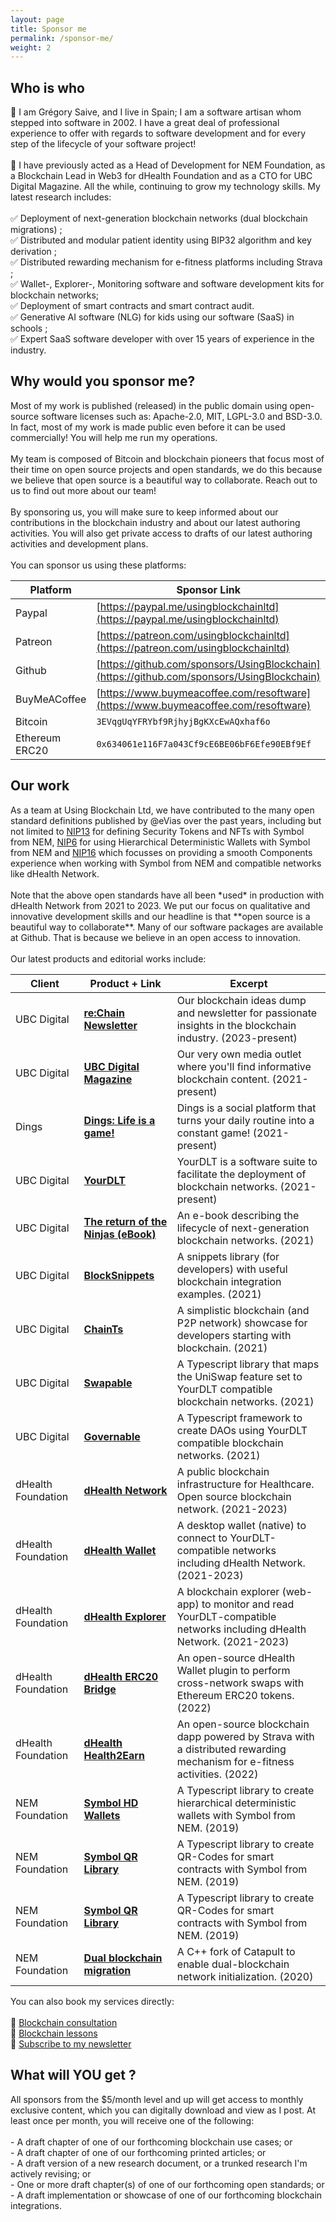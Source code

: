 ```yaml
---
layout: page
title: Sponsor me
permalink: /sponsor-me/
weight: 2
---
```


## Who is who

<div class="row text-justify">
👋 I am Grégory Saive, and I live in Spain; I am a software artisan whom stepped into
software in 2002. I have a great deal of professional experience to offer with regards
to software development and for every step of the lifecycle of your software project!
<br /><br />
🧐 I have previously acted as a Head of Development for NEM Foundation, as a Blockchain
Lead in Web3 for dHealth Foundation and as a CTO for UBC Digital Magazine. All the while,
continuing to grow my technology skills. My latest research includes: 
<br /><br />
✅ Deployment of next-generation blockchain networks (dual blockchain migrations) ;<br />
✅ Distributed and modular patient identity using BIP32 algorithm and key derivation ;<br />
✅ Distributed rewarding mechanism for e-fitness platforms including Strava ;<br />
✅ Wallet-, Explorer-, Monitoring software and software development kits for blockchain networks;<br />
✅ Deployment of smart contracts and smart contract audit.<br />
✅ Generative AI software (NLG) for kids using our software (SaaS) in schools ;<br />
✅ Expert SaaS software developer with over 15 years of experience in the industry.<br />
</div>

## Why would you sponsor me?

<div class="row text-justify">
Most of my work is published (released) in the public domain using open-source software
licenses such as: Apache-2.0, MIT, LGPL-3.0 and BSD-3.0. In fact, most of my work is
made public even before it can be used commercially! You will help me run my operations.
<br /><br />
My team is composed of Bitcoin and blockchain pioneers that focus most of their time on
open source projects and open standards, we do this because we believe that open source
is a beautiful way to collaborate. Reach out to us to find out more about our team!
<br /><br />
By sponsoring us, you will make sure to keep informed about our contributions in the blockchain
industry and about our latest authoring activities. You will also get private access to drafts
of our latest authoring activities and development plans.
<br /><br />
You can sponsor us using these platforms:
</div>

| Platform | Sponsor Link |
| --- | --- |
| Paypal | [https://paypal.me/usingblockchainltd](https://paypal.me/usingblockchainltd) |
| Patreon | [https://patreon.com/usingblockchainltd](https://patreon.com/usingblockchainltd) |
| Github | [https://github.com/sponsors/UsingBlockchain](https://github.com/sponsors/UsingBlockchain) |
| BuyMeACoffee | [https://www.buymeacoffee.com/resoftware](https://www.buymeacoffee.com/resoftware) |
| Bitcoin | `3EVqgUqYFRYbf9RjhyjBgKXcEwAQxhaf6o` |
| Ethereum ERC20 | `0x634061e116F7a043Cf9cE6BE06bF6Efe90EBf9Ef` |

## Our work

<div class="text-justify">
As a team at Using Blockchain Ltd, we have contributed to the many open standard definitions published by @eVias over the past years, including but not limited to <a href="https://github.com/evias/NIP/blob/master/NIPs/nip-0013.md" target="_blank">NIP13</a> for defining Security Tokens and NFTs with Symbol from NEM, <a href="https://github.com/evias/NIP/blob/master/NIPs/nip-0006.md" target="_blank">NIP6</a> for using Hierarchical Deterministic Wallets with Symbol from NEM and <a href="https://github.com/evias/NIP/blob/nip-components/NIPs/nip-0016.md" target="_blank">NIP16</a> which focusses on providing a smooth Components experience when working with Symbol from NEM and compatible networks like dHealth Network.
<br /><br />
Note that the above open standards have all been *used* in production with dHealth Network from 2021 to 2023. We put our focus on qualitative and innovative development skills and our headline is that **open source is a beautiful way to collaborate**. Many of our software packages are available at Github. That is because we believe in an open access to innovation.
<br /><br />
Our latest products and editorial works include:
</div>

| Client | Product + Link | Excerpt |
| --- | --- | --- |
| UBC Digital | [**re:Chain Newsletter**](https://ubc.digital/subscribe/) | Our blockchain ideas dump and newsletter for passionate insights in the blockchain industry. (2023-present) |
| UBC Digital | [**UBC Digital Magazine**](https://ubc.digital) | Our very own media outlet where you'll find informative blockchain content. (2021-present) |
| Dings | [**Dings: Life is a game!**](https://dings.app) | Dings is a social platform that turns your daily routine into a constant game! (2021-present) |
| UBC Digital | [**YourDLT**](https://yourdlt.tools) | YourDLT is a software suite to facilitate the deployment of blockchain networks. (2021-present) |
| UBC Digital | [**The return of the Ninjas (eBook)**](https://ubc.digital/symbol-from-nem-the-return-of-the-ninjas/) | An e-book describing the lifecycle of next-generation blockchain networks. (2021) |
| UBC Digital | [**BlockSnippets**](https://github.com/UsingBlockchain/BlockSnippets) | A snippets library (for developers) with useful blockchain integration examples. (2021) |
| UBC Digital | [**ChainTs**](https://github.com/UsingBlockchain/ChainTs) | A simplistic blockchain (and P2P network) showcase for developers starting with blockchain. (2021) |
| UBC Digital | [**Swapable**](https://github.com/UsingBlockchain/swapable) | A Typescript library that maps the UniSwap feature set to YourDLT compatible blockchain networks. (2021) |
| UBC Digital | [**Governable**](https://github.com/UsingBlockchain/governable) | A Typescript framework to create DAOs using YourDLT compatible blockchain networks. (2021) |
| dHealth Foundation | [**dHealth Network**](https://dhealth.com) | A public blockchain infrastructure for Healthcare. Open source blockchain network. (2021-2023) |
| dHealth Foundation | [**dHealth Wallet**](https://dhealth.com/downloads) | A desktop wallet (native) to connect to YourDLT-compatible networks including dHealth Network. (2021-2023) |
| dHealth Foundation | [**dHealth Explorer**](https://explorer.dhealth.com) | A blockchain explorer (web-app) to monitor and read YourDLT-compatible networks including dHealth Network. (2021-2023) |
| dHealth Foundation | [**dHealth ERC20 Bridge**](https://dhealth.com) | An open-source dHealth Wallet plugin to perform cross-network swaps with Ethereum ERC20 tokens. (2022) |
| dHealth Foundation | [**dHealth Health2Earn**](https://health2earn.com) | An open-source blockchain dapp powered by Strava with a distributed rewarding mechanism for e-fitness activities. (2022) |
| NEM Foundation | [**Symbol HD Wallets**](https://github.com/evias/symbol-hd-wallets) | A Typescript library to create hierarchical deterministic wallets with Symbol from NEM. (2019) |
| NEM Foundation | [**Symbol QR Library**](https://github.com/evias/symbol-qr-library) | A Typescript library to create QR-Codes for smart contracts with Symbol from NEM. (2019) |
| NEM Foundation | [**Symbol QR Library**](https://github.com/evias/symbol-qr-library) | A Typescript library to create QR-Codes for smart contracts with Symbol from NEM. (2019) |
| NEM Foundation | [**Dual blockchain migration**](https://github.com/evias/catapult-server/tree/migration) | A C++ fork of Catapult to enable dual-blockchain network initialization. (2020) |

<div class="text-justify">
You can also book my services directly:
<br /><br />
🧐 <a href="https://ubc.digital/product/blockchain-consultation/" target="_blank">Blockchain consultation</a><br />
🧐 <a href="https://ubc.digital/product/blockchain-lessons/" target="_blank">Blockchain lessons</a><br />
🧐 <a href="https://ubc.digital/subscribe/" target="_blank">Subscribe to my newsletter</a>
</div>

## What will YOU get ?

<div class="row text-justify">
All sponsors from the $5/month level and up will get access to monthly exclusive content, which you can digitally download and view as I post. At least once per month, you will receive one of the following:
<br /><br />
- A draft chapter of one of our forthcoming blockchain use cases; or<br />
- A draft chapter of one of our forthcoming printed articles; or<br />
- A draft version of a new research document, or a trunked research I'm actively revising; or<br />
- One or more draft chapter(s) of one of our forthcoming open standards; or<br />
- A draft implementation or showcase of one of our forthcoming blockchain integrations.
</div>

